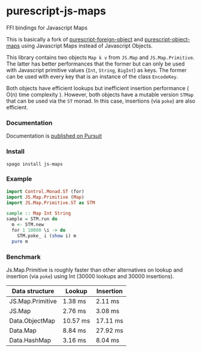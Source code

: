 # purescript-js-maps

FFI bindings for Javascript Maps

This is basically a fork of [purescript-foreign-object](https://github.com/purescript/purescript-foreign-object)
and [purescript-object-maps](https://github.com/thought2/purescript-object-maps)
using Javascript Maps instead of Javascript Objects.

This library contains two objects `Map k v` from `JS.Map` and `JS.Map.Primitive`.
The latter has better performances that the former but can only be used with Javascript primitive values (`Int`, `String`, `BigInt`) as keys. The former can be used with every key that is an instance of the class `EncodeKey`.

Both objects have efficient lookups but inefficient insertion performance ( O(n) time complexity ).
However, both objects have a mutable version `STMap` that can be used via the `ST` monad. In this case, insertions (via `poke`) are also efficient.

### Documentation

Documentation is [published on Pursuit](https://pursuit.purescript.org/packages/purescript-js-maps)

### Install

```
spago install js-maps
```

### Example

```haskell
import Control.Monad.ST (for)
import JS.Map.Primitive (Map)
import JS.Map.Primitive.ST as STM

sample :: Map Int String
sample = STM.run do
  m <- STM.new
  for 1 10000 \i -> do
    STM.poke_ i (show i) m
  pure m
```

### Benchmark

Js.Map.Primitive is roughly faster than other alternatives  on lookup and insertion (via `poke`) using Int (30000 lookups and 30000 insertions).

| Data structure   | Lookup   | Insertion |
| ---------------- | -------- | --------- |
| JS.Map.Primitive | 1.38 ms  | 2.11 ms   |
| JS.Map           | 2.76 ms  | 3.08 ms   |
| Data.ObjectMap   | 10.57 ms | 17.11 ms  |
| Data.Map         | 8.84 ms  | 27.92 ms  |
| Data.HashMap     | 3.16 ms  | 8.04 ms   |
